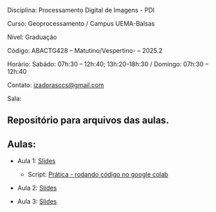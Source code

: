 Disciplina: Processamento Digital de Imagens - PDI

Curso: Geoprocessamento / Campus UEMA-Balsas

Nível: Graduação

Código: ABACTG428 – Matutino/Vespertino- – 2025.2

Horário: Sabádo: 07h:30 – 12h:40; 13h:20-18h:30 / Domingo: 07h:30 – 12h:40

Contato: izadorasccs@gmail.com

Sala: 

## Repositório para arquivos das aulas.

## Aulas:

- Aula 1: [Slides](https://www.canva.com/design/DAGyZRelhOs/u5YElv-s8YipEoRITpUgcQ/edit?utm_content=DAGyZRelhOs&utm_campaign=designshare&utm_medium=link2&utm_source=sharebutton)
  - Script: [Prática - rodando código no google colab](https://colab.research.google.com/drive/1APQFYLN-Gk0AnUXHrNVIhidL4xK-qCB_?usp=sharing) 
  
- Aula 2: [Slides]()
  
- Aula 3: [Slides]()
  
